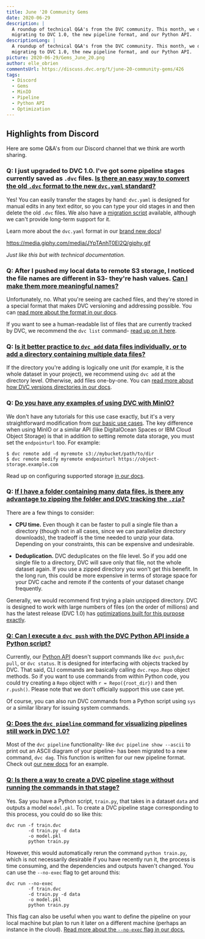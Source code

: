 ```yaml
---
title: June '20 Community Gems
date: 2020-06-29
description: |
  A roundup of technical Q&A's from the DVC community. This month, we discuss 
  migrating to DVC 1.0, the new pipeline format, and our Python API.
descriptionLong: |
  A roundup of technical Q&A's from the DVC community. This month, we discuss 
  migrating to DVC 1.0, the new pipeline format, and our Python API.
picture: 2020-06-29/Gems_June_20.png
author: elle_obrien
commentsUrl: https://discuss.dvc.org/t/june-20-community-gems/426
tags:
  - Discord
  - Gems
  - MinIO
  - Pipeline
  - Python API
  - Optimization
---
```


## Highlights from Discord
Here are some Q&A's from our Discord channel that we think are worth sharing.

### Q: I just upgraded to DVC 1.0. I've got some pipeline stages currently saved as `.dvc` files. [Is there an easy way to convert the old `.dvc` format to the new `dvc.yaml` standard?](https://discord.com/channels/485586884165107732/563406153334128681/725019219930120232)

Yes! You can easily transfer the stages by hand: `dvc.yaml` is designed for manual edits in any text editor, so you can type your old stages in and then delete the old `.dvc` files. We also have a [migration script](https://gist.github.com/skshetry/07a3e26e6b06783e1ad7a4b6db6479da) available, although we can't provide long-term support for it.  

Learn more about the `dvc.yaml` format in our [brand new docs](https://dvc.org/doc/user-guide/dvc-files-and-directories#dvcyaml-file)!

https://media.giphy.com/media/JYpTAnhT0EI2Q/giphy.gif

_Just like this but with technical documentation._



### Q: After I pushed my local data to remote S3 storage, I noticed the file names are different in S3- they're hash values. [Can I make them more meaningful names?](https://discord.com/channels/485586884165107732/563406153334128681/717737163122540585)

Unfortunately, no. What you're seeing are cached files, and they're stored in a special format that makes DVC versioning and addressing possible. You can [read more about the format in our docs](https://dvc.org/doc/user-guide/dvc-files-and-directories#structure-of-cache-directory). 

If you want to see a human-readable list of files that are currently tracked by DVC, we recommend the `dvc list` command- [read up on it here](https://dvc.org/doc/command-reference/list).

### Q: [Is it better practice to `dvc add` data files individually, or to add a directory containing multiple data files?](https://discord.com/channels/485586884165107732/563406153334128681/722141190312689675)

If the directory you're adding is logically one unit (for example, it is the whole dataset in your project), we recommend using `dvc add` at the directory level. Otherwise, add files one-by-one. You can [read more about how DVC versions directories in our docs](https://dvc.org/doc/user-guide/dvc-files-and-directories#structure-of-cache-directory). 

### Q: [Do you have any examples of using DVC with MinIO?](https://discord.com/channels/485586884165107732/563406153334128681/722780202844815362)

We don't have any tutorials for this use case exactly, but it's a very straightforward modification from [our basic use cases](https://dvc.org/doc/use-cases). The key difference when using MinIO or a similar API (like DigitalOcean Spaces or IBM Cloud Object Storage) is that in addition to setting remote data storage, you must set the `endpointurl` too. For example:

```dvc
$ dvc remote add -d myremote s3://mybucket/path/to/dir
$ dvc remote modify myremote endpointurl https://object-storage.example.com
```

Read up on configuring supported storage [in our docs](https://dvc.org/doc/command-reference/remote/add#supported-storage-types).

### Q: [If I have a folder containing many data files, is there any advantage to zipping the folder and DVC tracking the `.zip`?](https://discord.com/channels/485586884165107732/563406153334128681/714922184455225445)

There are a few things to consider:

- **CPU time.** Even though it can be faster to pull a single file than a directory (though not in all cases, since we can parallelize directory downloads), the tradeoff is the time needed to unzip your data. Depending on your constraints, this can be expensive and undesirable. 

- **Deduplication.** DVC deduplicates on the file level. So if you add one single file to a directory, DVC will save only that file, not the whole dataset again. If you use a zipped directory you won't get this benefit. In the long run, this could be more expensive in terms of storage space for your DVC cache and remote if the contents of your dataset change frequently.

Generally, we would recommend first trying a plain unzipped directory. DVC is designed to work with large numbers of files (on the order of millions) and has the latest release (DVC 1.0) has [optimizations built for this purpose exactly](https://dvc.org/blog/dvc-1-0-release#data-transfer-optimizations). 

### [Q: Can I execute a `dvc push` with the DVC Python API inside a Python script?](https://discord.com/channels/485586884165107732/485596304961962003/718419219288686664)

Currently, our [Python API](https://dvc.org/doc/api-reference#python-api) doesn't support commands like `dvc push`,`dvc pull`, or `dvc status`. It is designed for interfacing with objects tracked by DVC. That said, CLI commands are basically calling `dvc.repo.Repo` object methods. So if you want to use commands from within Python code, you could try creating a `Repo` object with `r = Repo({root_dir})` and then `r.push()`. Please note that we don't officially support this use case yet. 

Of course, you can also run DVC commands from a Python script using `sys` or a similar library for issuing system commands. 

### [Q: Does the `dvc pipeline` command for visualizing pipelines still work in DVC 1.0?](https://discord.com/channels/485586884165107732/485596304961962003/717682556203565127)

Most of the `dvc pipeline` functionality- like `dvc pipeline show --ascii` to print out an ASCII diagram of your pipeline- has been migrated to a new command, `dvc dag`. This function is written for our new pipeline format. Check out [our new docs](https://dvc.org/doc/command-reference/dag#dag) for an example. 

### [Q: Is there a way to create a DVC pipeline stage without running the commands in that stage?](https://discord.com/channels/485586884165107732/485596304961962003/715271980978405447)

Yes. Say you have a Python script, `train.py`, that takes in a dataset `data` and outputs a model `model.pkl`. To create a DVC pipeline stage corresponding to this process, you could do so like this: 

```dvc
dvc run -f train.dvc
        -d train.py -d data
        -o model.pkl
        python train.py
```

However, this would automatically rerun the command `python train.py`, which is not necessarily desirable if you have recently run it, the process is time consuming, and the dependencies and outputs haven't changed. You can use the `--no-exec` flag to get around this:

```
dvc run --no-exec 
        -f train.dvc
        -d train.py -d data
        -o model.pkl
        python train.py
```

This flag can also be useful when you want to define the pipeline on your local machine but plan to run it later on a different machine (perhaps an instance in the cloud). [Read more about the `--no-exec` flag in our docs.](https://dvc.org/doc/command-reference/run) 


